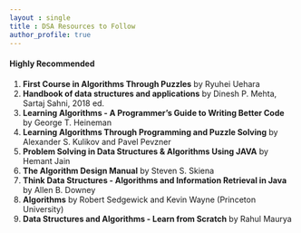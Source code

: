 ```yaml
---
layout : single
title : DSA Resources to Follow
author_profile: true
---
```


#### Highly Recommended

1. **First Course in Algorithms Through Puzzles** by Ryuhei Uehara
2. **Handbook of data structures and applications** by Dinesh P. Mehta, Sartaj Sahni, 2018 ed.
3. **Learning Algorithms - A Programmer’s Guide to Writing Better Code** by George T. Heineman  
4. **Learning Algorithms Through Programming and Puzzle Solving** by Alexander S. Kulikov and Pavel Pevzner  
5. **Problem Solving in Data Structures & Algorithms Using JAVA** by Hemant Jain  
6. **The Algorithm Design Manual** by Steven S. Skiena
7. **Think Data Structures - Algorithms and Information Retrieval in Java** by Allen B. Downey
8. **Algorithms** by Robert Sedgewick and Kevin Wayne (Princeton University)
9. **Data Structures and Algorithms - Learn from Scratch** by Rahul Maurya